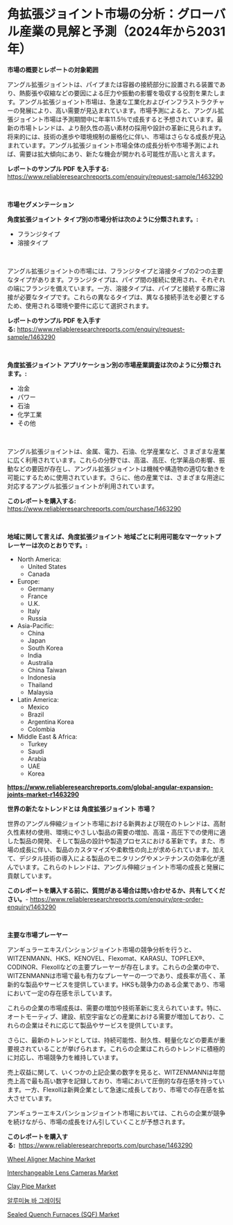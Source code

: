 <p><h1>角拡張ジョイント市場の分析：グローバル産業の見解と予測（2024年から2031年）</h1></p><p><strong>市場の概要とレポートの対象範囲</strong></p>
<p><p>アングル拡張ジョイントは、パイプまたは容器の接続部分に設置される装置であり、熱膨張や収縮などの要因による圧力や振動の影響を吸収する役割を果たします。アングル拡張ジョイント市場は、急速な工業化およびインフラストラクチャーの発展により、高い需要が見込まれています。市場予測によると、アングル拡張ジョイント市場は予測期間中に年率11.5％で成長すると予想されています。最新の市場トレンドは、より耐久性の高い素材の採用や設計の革新に見られます。将来的には、技術の進歩や環境規制の厳格化に伴い、市場はさらなる成長が見込まれています。アングル拡張ジョイント市場全体の成長分析や市場予測によれば、需要は拡大傾向にあり、新たな機会が開かれる可能性が高いと言えます。</p></p>
<p><strong>レポートのサンプル PDF を入手する:</strong> <a href="https://www.reliableresearchreports.com/enquiry/request-sample/1463290">https://www.reliableresearchreports.com/enquiry/request-sample/1463290</a></p>
<p>&nbsp;</p>
<p><strong>市場セグメンテーション</strong></p>
<p><strong>角度拡張ジョイント タイプ別の市場分析は次のように分類されます。:</strong></p>
<p><ul><li>フランジタイプ</li><li>溶接タイプ</li></ul></p>
<p>&nbsp;</p>
<p><p>アングル拡張ジョイントの市場には、フランジタイプと溶接タイプの2つの主要なタイプがあります。フランジタイプは、パイプ間の接続に使用され、それぞれの端にフランジを備えています。一方、溶接タイプは、パイプと接続する際に溶接が必要なタイプです。これらの異なるタイプは、異なる接続手法を必要とするため、使用される環境や要件に応じて選択されます。</p></p>
<p><strong>レポートのサンプル PDF を入手する:</strong>&nbsp;<a href="https://www.reliableresearchreports.com/enquiry/request-sample/1463290">https://www.reliableresearchreports.com/enquiry/request-sample/1463290</a></p>
<p>&nbsp;</p>
<p><strong> 角度拡張ジョイント アプリケーション別の市場産業調査は次のように分類されます。:</strong></p>
<p><ul><li>冶金</li><li>パワー</li><li>石油</li><li>化学工業</li><li>その他</li></ul></p>
<p>&nbsp;</p>
<p><p>アングル拡張ジョイントは、金属、電力、石油、化学産業など、さまざまな産業に広く利用されています。これらの分野では、高温、高圧、化学薬品の影響、振動などの要因が存在し、アングル拡張ジョイントは機械や構造物の適切な動きを可能にするために使用されています。さらに、他の産業では、さまざまな用途に対応するアングル拡張ジョイントが利用されています。</p></p>
<p><strong>このレポートを購入する:</strong>&nbsp; <a href="https://www.reliableresearchreports.com/purchase/1463290">https://www.reliableresearchreports.com/purchase/1463290</a></p>
<p>&nbsp;</p>
<p><strong>地域に関して言えば、角度拡張ジョイント 地域ごとに利用可能なマーケットプレーヤーは次のとおりです。:</strong></p>
<p><ul>
    <li>
        North America:
        <ul>
            <li>United States</li>
            <li>Canada</li>
        </ul>
    </li>
    <li>
        Europe:
        <ul>
            <li>Germany</li>
            <li>France</li>
            <li>U.K.</li>
            <li>Italy</li>
            <li>Russia</li>
        </ul>
    </li>
    <li>
        Asia-Pacific:
        <ul>
            <li>China</li>
            <li>Japan</li>
            <li>South Korea</li>
            <li>India</li>
            <li>Australia</li>
            <li>China Taiwan</li>
            <li>Indonesia</li>
            <li>Thailand</li>
            <li>Malaysia</li>
        </ul>
    </li>
    <li>
        Latin America:
        <ul>
            <li>Mexico</li>
            <li>Brazil</li>
            <li>Argentina Korea</li>
            <li>Colombia</li>
        </ul>
    </li>
    <li>
        Middle East & Africa:
        <ul>
            <li>Turkey</li>
            <li>Saudi</li>
            <li>Arabia</li>
            <li>UAE</li>
            <li>Korea</li>
        </ul>
    </li>
    </ul></p>
<p><strong><a href="https://www.reliableresearchreports.com/global-angular-expansion-joints-market-r1463290">https://www.reliableresearchreports.com/global-angular-expansion-joints-market-r1463290</a></strong>&nbsp;</p>
<p><strong>世界の新たなトレンドとは 角度拡張ジョイント 市場？</strong></p>
<p><p>世界のアングル伸縮ジョイント市場における新興および現在のトレンドは、高耐久性素材の使用、環境にやさしい製品の需要の増加、高温・高圧下での使用に適した製品の開発、そして製品の設計や製造プロセスにおける革新です。また、市場の成長に伴い、製品のカスタマイズや柔軟性の向上が求められています。加えて、デジタル技術の導入による製品のモニタリングやメンテナンスの効率化が進んでいます。これらのトレンドは、アングル伸縮ジョイント市場の成長と発展に貢献しています。</p></p>
<p><strong>このレポートを購入する前に、質問がある場合は問い合わせるか、共有してください。</strong>- <a href="https://www.reliableresearchreports.com/enquiry/pre-order-enquiry/1463290">https://www.reliableresearchreports.com/enquiry/pre-order-enquiry/1463290</a></p>
<p>&nbsp;</p>
<p><strong>主要な市場プレーヤー</strong></p>
<p><p>アンギュラーエキスパンションジョイント市場の競争分析を行うと、WITZENMANN、HKS、KENOVEL、Flexomat、KARASU、TOPFLEX®、CODINOR、Flexollなどの主要プレーヤーが存在します。これらの企業の中で、WITZENMANNは市場で最も有力なプレーヤーの一つであり、成長率が高く、革新的な製品やサービスを提供しています。HKSも競争力のある企業であり、市場において一定の存在感を示しています。</p><p>これらの企業の市場成長は、需要の増加や技術革新に支えられています。特に、オートモーティブ、建設、航空宇宙などの産業における需要が増加しており、これらの企業はそれに応じて製品やサービスを提供しています。</p><p>さらに、最新のトレンドとしては、持続可能性、耐久性、軽量化などの要素が重要視されていることが挙げられます。これらの企業はこれらのトレンドに積極的に対応し、市場競争力を維持しています。</p><p>売上収益に関して、いくつかの上記企業の数字を見ると、WITZENMANNは年間売上高で最も高い数字を記録しており、市場において圧倒的な存在感を持っています。一方、Flexollは新興企業として急速に成長しており、市場での存在感を拡大させています。</p><p>アンギュラーエキスパンションジョイント市場においては、これらの企業が競争を続けながら、市場の成長をけん引していくことが予想されます。</p></p>
<p><strong>このレポートを購入する:</strong>&nbsp;&nbsp;<a href="https://www.reliableresearchreports.com/purchase/1463290">https://www.reliableresearchreports.com/purchase/1463290</a></p>
<p><p><a href="https://view.publitas.com/reportprime-1/wheel-aligner-machine-market-size-cagr-trends-2024-2030/">Wheel Aligner Machine Market</a></p><p><a href="https://github.com/provorikovar/Market-Research-Report-List-4/blob/main/interchangeable-lens-cameras-market.md">Interchangeable Lens Cameras Market</a></p><p><a href="https://issuu.com/reportprime-2/docs/clay-pipe-market-size-2030.pptx">Clay Pipe Market</a></p><p><a href="https://github.com/Penelolack456456/Market-Research-Report-List-1/blob/main/463879428352.md">알루미늄 바 그레이팅</a></p><p><a href="https://natural-crush-b99.notion.site/Sealed-Quench-Furnaces-SQF-Market-Insight-Market-Trends-Growth-Forecasted-from-2024-TO-2031-b19b06b5d0774ad395a189a376bd2f8c">Sealed Quench Furnaces (SQF) Market</a></p></p>